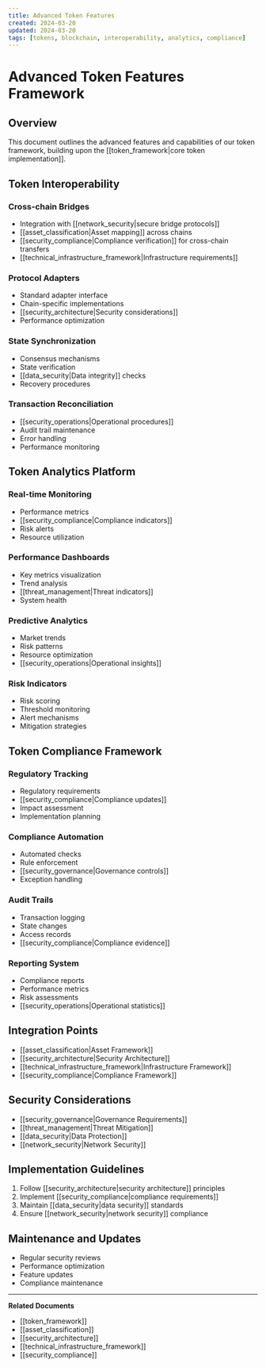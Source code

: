```yaml
---
title: Advanced Token Features
created: 2024-03-20
updated: 2024-03-20
tags: [tokens, blockchain, interoperability, analytics, compliance]
---
```


# Advanced Token Features Framework

## Overview
This document outlines the advanced features and capabilities of our token framework, building upon the [[token_framework|core token implementation]].

## Token Interoperability
### Cross-chain Bridges
- Integration with [[network_security|secure bridge protocols]]
- [[asset_classification|Asset mapping]] across chains
- [[security_compliance|Compliance verification]] for cross-chain transfers
- [[technical_infrastructure_framework|Infrastructure requirements]]

### Protocol Adapters
- Standard adapter interface
- Chain-specific implementations
- [[security_architecture|Security considerations]]
- Performance optimization

### State Synchronization
- Consensus mechanisms
- State verification
- [[data_security|Data integrity]] checks
- Recovery procedures

### Transaction Reconciliation
- [[security_operations|Operational procedures]]
- Audit trail maintenance
- Error handling
- Performance monitoring

## Token Analytics Platform
### Real-time Monitoring
- Performance metrics
- [[security_compliance|Compliance indicators]]
- Risk alerts
- Resource utilization

### Performance Dashboards
- Key metrics visualization
- Trend analysis
- [[threat_management|Threat indicators]]
- System health

### Predictive Analytics
- Market trends
- Risk patterns
- Resource optimization
- [[security_operations|Operational insights]]

### Risk Indicators
- Risk scoring
- Threshold monitoring
- Alert mechanisms
- Mitigation strategies

## Token Compliance Framework
### Regulatory Tracking
- Regulatory requirements
- [[security_compliance|Compliance updates]]
- Impact assessment
- Implementation planning

### Compliance Automation
- Automated checks
- Rule enforcement
- [[security_governance|Governance controls]]
- Exception handling

### Audit Trails
- Transaction logging
- State changes
- Access records
- [[security_compliance|Compliance evidence]]

### Reporting System
- Compliance reports
- Performance metrics
- Risk assessments
- [[security_operations|Operational statistics]]

## Integration Points
- [[asset_classification|Asset Framework]]
- [[security_architecture|Security Architecture]]
- [[technical_infrastructure_framework|Infrastructure Framework]]
- [[security_compliance|Compliance Framework]]

## Security Considerations
- [[security_governance|Governance Requirements]]
- [[threat_management|Threat Mitigation]]
- [[data_security|Data Protection]]
- [[network_security|Network Security]]

## Implementation Guidelines
1. Follow [[security_architecture|security architecture]] principles
2. Implement [[security_compliance|compliance requirements]]
3. Maintain [[data_security|data security]] standards
4. Ensure [[network_security|network security]] compliance

## Maintenance and Updates
- Regular security reviews
- Performance optimization
- Feature updates
- Compliance maintenance

---
**Related Documents**
- [[token_framework]]
- [[asset_classification]]
- [[security_architecture]]
- [[technical_infrastructure_framework]]
- [[security_compliance]]
